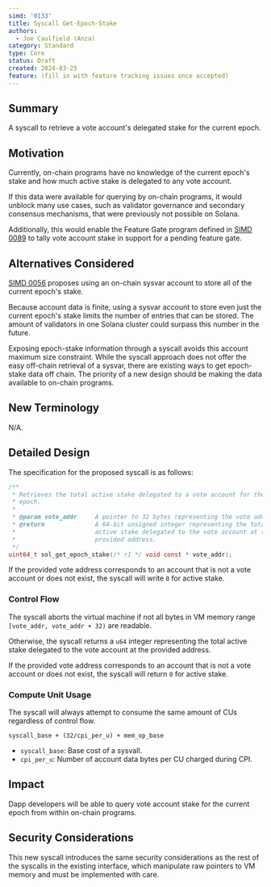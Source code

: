 ```yaml
---
simd: '0133'
title: Syscall Get-Epoch-Stake
authors:
  - Joe Caulfield (Anza)
category: Standard
type: Core
status: Draft
created: 2024-03-25
feature: (fill in with feature tracking issues once accepted)
---
```


## Summary

A syscall to retrieve a vote account's delegated stake for the current epoch.

## Motivation

Currently, on-chain programs have no knowledge of the current epoch's stake and
how much active stake is delegated to any vote account.

If this data were available for querying by on-chain programs, it would unblock
many use cases, such as validator governance and secondary consensus mechanisms,
that were previously not possible on Solana.

Additionally, this would enable the Feature Gate program defined in
[SIMD 0089](./0089-programify-feature-gate.md) to tally vote account stake in
support for a pending feature gate.

## Alternatives Considered

[SIMD 0056](https://github.com/solana-foundation/solana-improvement-documents/pull/56)
proposes using an on-chain sysvar account to store all of the current epoch's
stake.

Because account data is finite, using a sysvar account to store even just the 
current epoch's stake limits the number of entries that can be stored. The
amount of validators in one Solana cluster could surpass this number in the
future.

Exposing epoch-stake information through a syscall avoids this account maximum
size constraint. While the syscall approach does not offer the easy off-chain
retrieval of a sysvar, there are existing ways to get epoch-stake data off
chain. The priority of a new design should be making the data available to
on-chain programs.

## New Terminology

N/A.

## Detailed Design

The specification for the proposed syscall is as follows:

```c
/**
 * Retrieves the total active stake delegated to a vote account for the current
 * epoch.
 *
 * @param vote_addr     A pointer to 32 bytes representing the vote address.
 * @return              A 64-bit unsigned integer representing the total
 *                      active stake delegated to the vote account at the
 *                      provided address.
 */
uint64_t sol_get_epoch_stake(/* r1 */ void const * vote_addr);
```

If the provided vote address corresponds to an account that is not a vote
account or does not exist, the syscall will write `0` for active stake. 

### Control Flow

The syscall aborts the virtual machine if not all bytes in VM memory range
`[vote_addr, vote_addr + 32)` are readable.

Otherwise, the syscall returns a `u64` integer representing the total active
stake delegated to the vote account at the provided address.

If the provided vote address corresponds to an account that is not a vote
account or does not exist, the syscall will return `0` for active stake.

### Compute Unit Usage

The syscall will always attempt to consume the same amount of CUs regardless of
control flow.

```
syscall_base + (32/cpi_per_u) + mem_op_base
```

- `syscall_base`: Base cost of a sysvall.
- `cpi_per_u`: Number of account data bytes per CU charged during CPI.

## Impact

Dapp developers will be able to query vote account stake for the current epoch
from within on-chain programs.

## Security Considerations

This new syscall introduces the same security considerations as the rest of the
syscalls in the existing interface, which manipulate raw pointers to VM memory
and must be implemented with care.


